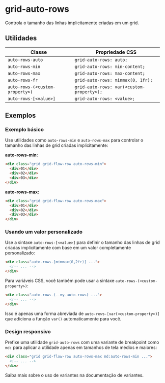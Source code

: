 # grid-auto-rows

Controla o tamanho das linhas implicitamente criadas em um grid.

## Utilidades

| Classe | Propriedade CSS |
|--------|-----------------|
| `auto-rows-auto` | `grid-auto-rows: auto;` |
| `auto-rows-min` | `grid-auto-rows: min-content;` |
| `auto-rows-max` | `grid-auto-rows: max-content;` |
| `auto-rows-fr` | `grid-auto-rows: minmax(0, 1fr);` |
| `auto-rows-(<custom-property>)` | `grid-auto-rows: var(<custom-property>);` |
| `auto-rows-[<value>]` | `grid-auto-rows: <value>;` |

## Exemplos

### Exemplo básico

Use utilidades como `auto-rows-min` e `auto-rows-max` para controlar o tamanho das linhas de grid criadas implicitamente:

**auto-rows-min:**
```html
<div class="grid grid-flow-row auto-rows-min">
  <div>01</div>
  <div>02</div>
  <div>03</div>
</div>
```

**auto-rows-max:**
```html
<div class="grid grid-flow-row auto-rows-max">
  <div>01</div>
  <div>02</div>
  <div>03</div>
</div>
```

### Usando um valor personalizado

Use a sintaxe `auto-rows-[<value>]` para definir o tamanho das linhas de grid criadas implicitamente com base em um valor completamente personalizado:

```html
<div class="auto-rows-[minmax(0,2fr)] ...">
  <!-- ... -->
</div>
```

Para variáveis CSS, você também pode usar a sintaxe `auto-rows-(<custom-property>)`:

```html
<div class="auto-rows-(--my-auto-rows) ...">
  <!-- ... -->
</div>
```

Isso é apenas uma forma abreviada de `auto-rows-[var(<custom-property>)]` que adiciona a função `var()` automaticamente para você.

### Design responsivo

Prefixe uma utilidade `grid-auto-rows` com uma variante de breakpoint como `md:` para aplicar a utilidade apenas em tamanhos de tela médios e maiores:

```html
<div class="grid grid-flow-row auto-rows-max md:auto-rows-min ...">
  <!-- ... -->
</div>
```

Saiba mais sobre o uso de variantes na documentação de variantes.

